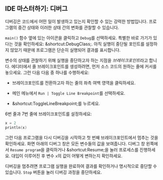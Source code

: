 ## IDE 마스터하기: 디버그

디버깅은 코드에서 어떤 일이 발생하고 있는지 확인할 수 있는 강력한 방법입니다. 프로그램의 중간 상태와 이러한 상태 간의 변화를 관찰할 수 있습니다.

`main()` 함수 옆에 있는 아이콘을 클릭하고 
<span class="control">`Debug`</span>를 선택하세요. 
특별한 바로 가기가 있다는 것을 확인하세요: 
<span class="shortcut">&shortcut:DebugClass;</span>.
아직 실행이 중단될 포인트를 설정하지 않았기 때문에 프로그램은 단순히 실행되어 결과를 표시합니다.

변수의 상태를 관찰하기 위해 실행을 중단하고자 하는 지점을 *브레이크포인트*라고 합니다. 에디터에서 줄 브레이크포인트를 생성하려면, 먼저 소스 코드의 원하는 줄에 커서를 놓으세요. 그런 다음 다음 중 하나를 수행하세요:

- 브레이크포인트를 전환하고자 하는 줄의 좌측 여백 영역을 클릭하세요.

- 메인 메뉴에서 <span class="control">`Run | Toggle Line Breakpoint`</span>를 선택하세요.

- <span class="shortcut">&shortcut:ToggleLineBreakpoint;</span>를 누르세요.

6번 줄과 7번 줄에 브레이크포인트를 설정하세요:

```kotlin
x = 2
println(x)
```

그런 다음 프로그램을 다시 디버깅을 시작하고 첫 번째 브레이크포인트에서 멈추는 것을 확인하세요.
화면 아래의 디버그 창은 모든 변수들의 값을 보여줍니다. 
디버그 창 왼쪽에서 <span class="control">`Resume program`</span>을 클릭하거나 
<span class="shortcut">&shortcut:Resume;</span>을 눌러 프로세스를 진행하세요.
대입이 이루어진 후 변수 `x`의 값이 어떻게 변하는지 확인하세요.

디버깅을 멈추려면 프로그램 실행을 완료하여 결과를 확인하거나 명시적으로 중단할 수 있습니다. <span class="control">`Stop`</span> 버튼을 눌러 디버깅 과정을 중단하세요.